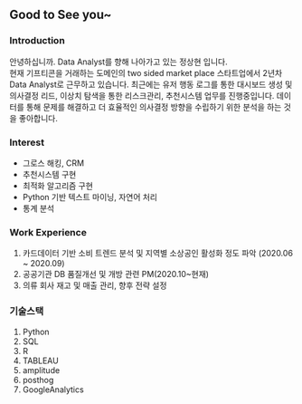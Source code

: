 ## Good to See you~

### Introduction
안녕하십니까. Data Analyst를 향해 나아가고 있는 정상현 입니다.  
현재 기프티콘을 거래하는 도메인의 two sided market place 스타트업에서 2년차 Data Analyst로 근무하고 있습니다.
최근에는 유저 행동 로그를 통한 대시보드 생성 및 의사결정 리드, 이상치 탐색을 통한 리스크관리, 추천시스템 업무를 진행중입니다. 
데이터를 통해 문제를 해결하고 더 효율적인 의사결정 방향을 수립하기 위한 분석을 하는 것을 좋아합니다.

    
### Interest
  - 그로스 해킹, CRM
  - 추천시스템 구현
  - 최적화 알고리즘 구현
  - Python 기반 텍스트 마이닝, 자연어 처리
  - 통계 분석
  
  
### Work Experience
  1. 카드데이터 기반 소비 트렌드 분석 및 지역별 소상공인 활성화 정도 파악 (2020.06 ~ 2020.09)
  2. 공공기관 DB 품질개선 및 개방 관련 PM(2020.10~현재)
  3. 의류 회사 재고 및 매출 관리, 향후 전략 설정  


### 기술스택
   1. Python
   2. SQL
   3. R
   4. TABLEAU
   5. amplitude
   6. posthog
   7. GoogleAnalytics
  
    
    
    
